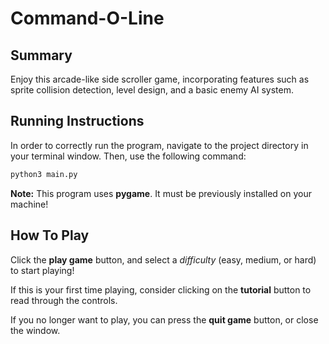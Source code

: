 # Command-O-Line
## Summary
Enjoy this arcade-like side scroller game, incorporating features such as sprite collision detection, level design, and a basic enemy AI system.

## Running Instructions
In order to correctly run the program, navigate to the project directory in your terminal window. Then, use the following command:
```bash
python3 main.py
```
**Note:** This program uses **pygame**. It must be previously installed on your machine!
## How To Play
Click the **play game** button, and select a *difficulty* (easy, medium, or hard) to start playing!

If this is your first time playing, consider clicking on the **tutorial** button to read through the controls.

If you no longer want to play, you can press the **quit game** button, or close the window.
